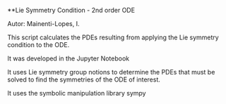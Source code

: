 **Lie Symmetry Condition - 2nd order ODE

Autor: Mainenti-Lopes, I.



This script calculates the PDEs resulting from applying the Lie symmetry condition to the ODE.

It was developed in the Jupyter Notebook

It uses Lie symmetry group notions to determine the PDEs that must be solved to find the symmetries of the ODE of interest.

It uses the symbolic manipulation library sympy
